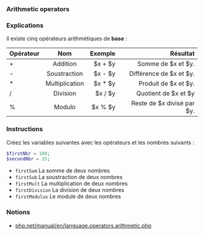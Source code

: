 ### Arithmetic operators

### Explications

Il existe cinq opérateurs arithmétiques de **base** :

| Opérateur | Nom | Exemple | Résultat |
| :------- |:-------:| -------:| ------:|
| + | Addition | $x + $y | Somme de $x et $y.
| - | Soustraction | $x - $y | Différence de $x et $y.
| * | Multiplication | $x * $y | Produit de $x et $y.
| / | Division | $x / $y | Quotient de $x et $y
| % | Modulo | $x % $y | Reste de $x divisé par $y.

### Instructions

Créez les variables suivantes avec les opérateurs et les nombres suivants :

```php
$firstNbr = 100;
$secondNbr = 35;
```

- `firstSum` La somme de deux nombres
- `firstSub` La soustraction de deux nombres
- `firstMult` La multiplication de deux nombres
- `firstDivision` La division de deux nombres
- `firstModulus` Le module de deux nombres

### Notions

- [php.net/manual/en/language.operators.arithmetic.php](https://www.php.net/manual/en/language.operators.arithmetic.php)